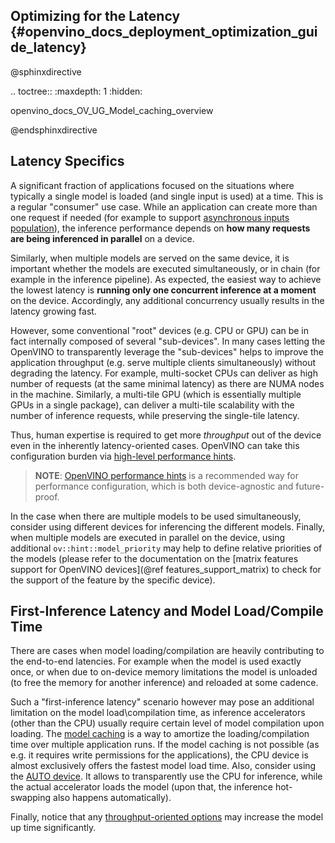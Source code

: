 ## Optimizing for the Latency {#openvino_docs_deployment_optimization_guide_latency}

@sphinxdirective

.. toctree::
   :maxdepth: 1
   :hidden:

   openvino_docs_OV_UG_Model_caching_overview

@endsphinxdirective

## Latency Specifics
A significant fraction of applications focused on the situations where typically a single model is loaded (and single input is used) at a time.
This is a regular "consumer" use case.
While an application can create more than one request if needed (for example to support [asynchronous inputs population](./dldt_deployment_optimization_common.md)), the inference performance depends on **how many requests are being inferenced in parallel** on a device.

Similarly, when multiple models are served on the same device, it is important whether the models are executed simultaneously, or in chain (for example in the inference pipeline).
As expected, the easiest way to achieve the lowest latency is **running only one concurrent inference at a moment** on the device. Accordingly, any additional concurrency usually results in the latency growing fast.

However, some conventional "root" devices (e.g. CPU or GPU) can be in fact internally composed of several "sub-devices".  In many cases letting the OpenVINO to transparently leverage the "sub-devices" helps to improve the application throughput (e.g. serve multiple clients simultaneously) without degrading the latency.  For example, multi-socket CPUs can deliver as high number of requests (at the same minimal latency) as there are NUMA nodes in the machine. Similarly, a multi-tile GPU (which is essentially multiple GPUs in a single package), can deliver a multi-tile scalability with the number of inference requests, while preserving the single-tile latency.

Thus, human expertise is required to get more _throughput_ out of the device even in the inherently latency-oriented cases. OpenVINO can take this configuration burden via [high-level performance hints](../OV_Runtime_UG/performance_hints.md).

> **NOTE**: [OpenVINO performance hints](./dldt_deployment_optimization_hints.md) is a recommended way for performance configuration, which is both device-agnostic and future-proof.

In the case when there are multiple models to be used simultaneously, consider using different devices for inferencing the different models. Finally, when multiple models are executed in parallel on the device, using additional `ov::hint::model_priority` may help to define relative priorities of the models (please refer to the documentation on the [matrix features support for OpenVINO devices](@ref features_support_matrix) to check for the support of the feature by the specific device).

## First-Inference Latency and Model Load/Compile Time
There are cases when model loading/compilation are heavily contributing to the end-to-end latencies.
For example when the model is used exactly once, or when due to on-device memory limitations the model is unloaded (to free the memory for another inference) and reloaded at some cadence.

Such a "first-inference latency" scenario however may pose an additional limitation on the model load\compilation time, as inference accelerators (other than the CPU) usually require certain level of model compilation upon loading.
The [model caching](../OV_Runtime_UG/Model_caching_overview.md) is a way to amortize the loading/compilation time over multiple application runs. If the model caching is not possible (as e.g. it requires write permissions for the applications), the CPU device is almost exclusively offers the fastest model load time. Also, consider using the [AUTO device](../OV_Runtime_UG/auto_device_selection.md). It allows to transparently use the CPU for inference, while the actual accelerator loads the model (upon that, the inference hot-swapping also happens automatically).

Finally, notice that any [throughput-oriented options](./dldt_deployment_optimization_tput.md) may increase the model up time significantly.
